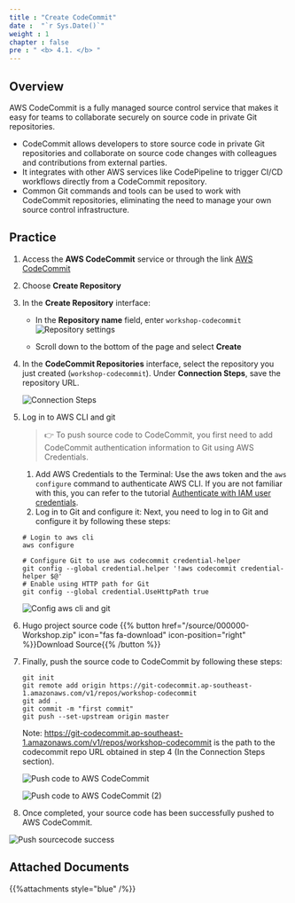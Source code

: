 ```yaml
---
title : "Create CodeCommit"
date :  "`r Sys.Date()`" 
weight : 1
chapter : false
pre : " <b> 4.1. </b> "
---
```

## Overview

AWS CodeCommit is a fully managed source control service that makes it easy for teams to collaborate securely on source code in private Git repositories.
- CodeCommit allows developers to store source code in private Git repositories and collaborate on source code changes with colleagues and contributions from external parties.
- It integrates with other AWS services like CodePipeline to trigger CI/CD workflows directly from a CodeCommit repository.
- Common Git commands and tools can be used to work with CodeCommit repositories, eliminating the need to manage your own source control infrastructure.

## Practice

1. Access the **AWS CodeCommit** service or through the link [AWS CodeCommit](https://console.aws.amazon.com/codesuite/codecommit/repositories)

2. Choose **Create Repository**

3. In the **Create Repository** interface:
   
    - In the **Repository name** field, enter `workshop-codecommit`
    ![Repository settings](/$REPO_NAMEimages/4-cicd/4.1-codecommit/4.1.1-create.png)

    - Scroll down to the bottom of the page and select **Create**

4. In the **CodeCommit Repositories** interface, select the repository you just created (`workshop-codecommit`). Under **Connection Steps**, save the repository URL.

    ![Connection Steps](/$REPO_NAMEimages/4-cicd/4.1-codecommit/4.1.2-connection.png)

5. Log in to AWS CLI and git

    > 👉 To push source code to CodeCommit, you first need to add CodeCommit authentication information to Git using AWS Credentials.
    
    1. Add AWS Credentials to the Terminal: Use the aws token and the `aws configure` command to authenticate AWS CLI. If you are not familiar with this, you can refer to the tutorial [Authenticate with IAM user credentials](https://docs.aws.amazon.com/cli/latest/userguide/cli-authentication-user.html).
   2. Log in to Git and configure it: Next, you need to log in to Git and configure it by following these steps:

    ```shell
    # Login to aws cli
    aws configure

    # Configure Git to use aws codecommit credential-helper
    git config --global credential.helper '!aws codecommit credential-helper $@'
    # Enable using HTTP path for Git
    git config --global credential.UseHttpPath true
    ```
    ![Config aws cli and git](/$REPO_NAMEimages/4-cicd/4.1-codecommit/4.1.3-cli-config.png)

6. Hugo project source code {{% button href="/source/000000-Workshop.zip" icon="fas fa-download" icon-position="right" %}}Download Source{{% /button %}}

7. Finally, push the source code to CodeCommit by following these steps:

    ```shell
    git init
    git remote add origin https://git-codecommit.ap-southeast-1.amazonaws.com/v1/repos/workshop-codecommit
    git add .
    git commit -m "first commit"
    git push --set-upstream origin master
    ```

    Note: https://git-codecommit.ap-southeast-1.amazonaws.com/v1/repos/workshop-codecommit is the path to the codecommit repo URL obtained in step 4 (In the Connection Steps section).
  
    ![Push code to AWS CodeCommit](/$REPO_NAMEimages/4-cicd/4.1-codecommit/4.1.4-git-commit.png)
  
    ![Push code to AWS CodeCommit (2)](/$REPO_NAMEimages/4-cicd/4.1-codecommit/4.1.5-git-commit.png)

8. Once completed, your source code has been successfully pushed to AWS CodeCommit.

![Push sourcecode success](/$REPO_NAMEimages/4-cicd/4.1-codecommit/4.1.6-commit-success.png)

## Attached Documents

{{%attachments style="blue" /%}}